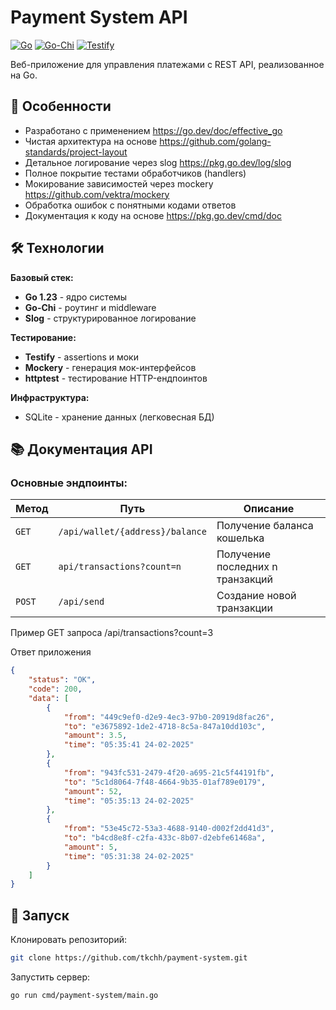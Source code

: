 # Payment System API

[![Go](https://img.shields.io/badge/Go-1.21+-00ADD8?logo=go)](https://golang.org/)
[![Go-Chi](https://img.shields.io/badge/Router-Go--Chi-6C31D5)](https://go-chi.io/)
[![Testify](https://img.shields.io/badge/Testing-Testify-2CA5E0)](https://github.com/stretchr/testify)

Веб-приложение для управления платежами с REST API, реализованное на Go.

## 🌟 Особенности
- Разработано с применением https://go.dev/doc/effective_go
- Чистая архитектура на основе https://github.com/golang-standards/project-layout
- Детальное логирование через slog https://pkg.go.dev/log/slog
- Полное покрытие тестами обработчиков (handlers)
- Мокирование зависимостей через mockery https://github.com/vektra/mockery
- Обработка ошибок с понятными кодами ответов
- Документация к коду на основе https://pkg.go.dev/cmd/doc

## 🛠 Технологии
**Базовый стек:**
- **Go 1.23** - ядро системы
- **Go-Chi** - роутинг и middleware
- **Slog** - структурированное логирование

**Тестирование:**
- **Testify** - assertions и моки
- **Mockery** - генерация мок-интерфейсов
- **httptest** - тестирование HTTP-ендпоинтов

**Инфраструктура:**
- SQLite - хранение данных (легковесная БД)

## 📚 Документация API

### Основные эндпоинты:
| Метод | Путь | Описание |
|-------|------|-----------|
| `GET` | `/api/wallet/{address}/balance` | Получение баланса кошелька |
| `GET` | `api/transactions?count=n` |Получение последних n транзакций|
| `POST` | `/api/send` | Создание новой транзакции |

Пример GET запросa /api/transactions?count=3

Ответ приложения
```JSON
{
    "status": "OK",
    "code": 200,
    "data": [
        {
            "from": "449c9ef0-d2e9-4ec3-97b0-20919d8fac26",
            "to": "e3675892-1de2-4718-8c5a-847a10dd103c",
            "amount": 3.5,
            "time": "05:35:41 24-02-2025"
        },
        {
            "from": "943fc531-2479-4f20-a695-21c5f44191fb",
            "to": "5c1d8064-7f48-4664-9b35-01af789e0179",
            "amount": 52,
            "time": "05:35:13 24-02-2025"
        },
        {
            "from": "53e45c72-53a3-4688-9140-d002f2dd41d3",
            "to": "b4cd8e8f-c2fa-433c-8b07-d2ebfe61468a",
            "amount": 5,
            "time": "05:31:38 24-02-2025"
        }
    ]
}
```
## 🚀 Запуск
Клонировать репозиторий:

```bash
git clone https://github.com/tkchh/payment-system.git
```

Запустить сервер:

```bash
go run cmd/payment-system/main.go
```
